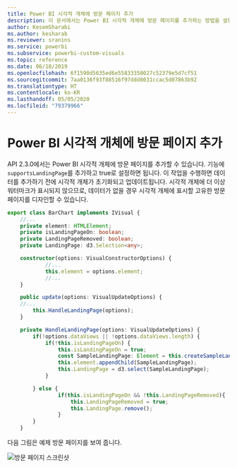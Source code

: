 ```yaml
---
title: Power BI 시각적 개체에 방문 페이지 추가
description: 이 문서에서는 Power BI 시각적 개체에 방문 페이지를 추가하는 방법을 설명합니다.
author: KesemSharabi
ms.author: kesharab
ms.reviewer: sranins
ms.service: powerbi
ms.subservice: powerbi-custom-visuals
ms.topic: reference
ms.date: 06/18/2019
ms.openlocfilehash: 6f1590d5635ed6e55833350027c52379e5d7cf51
ms.sourcegitcommit: 7aa0136f93f88516f97ddd8031ccac5d07863b92
ms.translationtype: HT
ms.contentlocale: ko-KR
ms.lasthandoff: 05/05/2020
ms.locfileid: "79379966"
---
```

# <a name="add-a-landing-page-to-your-power-bi-visuals"></a>Power BI 시각적 개체에 방문 페이지 추가

API 2.3.0에서는 Power BI 시각적 개체에 방문 페이지를 추가할 수 있습니다. 기능에 `supportsLandingPage`를 추가하고 true로 설정하면 됩니다. 이 작업을 수행하면 데이터를 추가하기 전에 시각적 개체가 초기화되고 업데이트됩니다. 시각적 개체에 더 이상 워터마크가 표시되지 않으므로, 데이터가 없을 경우 시각적 개체에 표시할 고유한 방문 페이지를 디자인할 수 있습니다.

```typescript
export class BarChart implements IVisual {
    //...
    private element: HTMLElement;
    private isLandingPageOn: boolean;
    private LandingPageRemoved: boolean;
    private LandingPage: d3.Selection<any>;

    constructor(options: VisualConstructorOptions) {
            //...
            this.element = options.element;
            //...
    }

    public update(options: VisualUpdateOptions) {
    //...
        this.HandleLandingPage(options);
    }

    private HandleLandingPage(options: VisualUpdateOptions) {
        if(!options.dataViews || !options.dataViews.length) {
            if(!this.isLandingPageOn) {
                this.isLandingPageOn = true;
                const SampleLandingPage: Element = this.createSampleLandingPage(); //create a landing page
                this.element.appendChild(SampleLandingPage);
                this.LandingPage = d3.select(SampleLandingPage);
            }

        } else {
                if(this.isLandingPageOn && !this.LandingPageRemoved){
                    this.LandingPageRemoved = true;
                    this.LandingPage.remove();
                }
        }
    }
```

다음 그림은 예제 방문 페이지를 보여 줍니다.

![방문 페이지 스크린샷](media/landing-page/app-landing-page.png)
